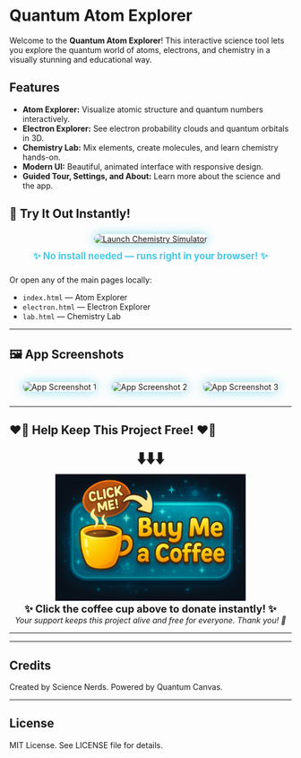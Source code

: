 # Quantum Atom Explorer

Welcome to the **Quantum Atom Explorer**! This interactive science tool lets you explore the quantum world of atoms, electrons, and chemistry in a visually stunning and educational way.

## Features
- **Atom Explorer:** Visualize atomic structure and quantum numbers interactively.
- **Electron Explorer:** See electron probability clouds and quantum orbitals in 3D.
- **Chemistry Lab:** Mix elements, create molecules, and learn chemistry hands-on.
- **Modern UI:** Beautiful, animated interface with responsive design.
- **Guided Tour, Settings, and About:** Learn more about the science and the app.




## 🚀 Try It Out Instantly!

<div align="center" style="margin: 24px 0;">
  <a href="https://rorrimaesu.github.io/ChemistrySimulator/" target="_blank">
    <img src="https://img.shields.io/badge/Launch%20Chemistry%20Simulator-Click%20Here%20to%20Play!-48cae4?style=for-the-badge&logo=github" alt="Launch Chemistry Simulator" style="margin-bottom:12px; box-shadow:0 0 18px #48cae4a0; border-radius:18px;" />
  </a>
  <br>
  <strong style="font-size:1.2em; color:#48cae4;">✨ No install needed — runs right in your browser! ✨</strong>
</div>

Or open any of the main pages locally:
- `index.html` — Atom Explorer
- `electron.html` — Electron Explorer
- `lab.html` — Chemistry Lab

---

## 🖼️ App Screenshots

<div align="center">
  <img src="screenshot1.png" alt="App Screenshot 1" width="340" style="margin:12px; border-radius:18px; box-shadow:0 0 18px #48cae4a0;" />
  <img src="screenshot2.png" alt="App Screenshot 2" width="340" style="margin:12px; border-radius:18px; box-shadow:0 0 18px #48cae4a0;" />
  <img src="screenshot3.png" alt="App Screenshot 3" width="340" style="margin:12px; border-radius:18px; box-shadow:0 0 18px #48cae4a0;" />
</div>

---




## ❤️‍🔥 Help Keep This Project Free! ❤️‍🔥

<div align="center">
  <strong style="font-size:2em;">⬇️⬇️⬇️</strong><br>
  <a href="https://buymeacoffee.com/rorrimaesu" target="_blank">
    <img src="donation_image.png" alt="Buy Me A Coffee" width="340" />
  </a>
  <br>
  <strong style="font-size:1.3em;">✨ Click the coffee cup above to donate instantly! ✨</strong>
  <br>
  <em>Your support keeps this project alive and free for everyone. Thank you! 💖</em>
</div>

---

---

## Credits
Created by Science Nerds. Powered by Quantum Canvas.

---

## License
MIT License. See LICENSE file for details.
